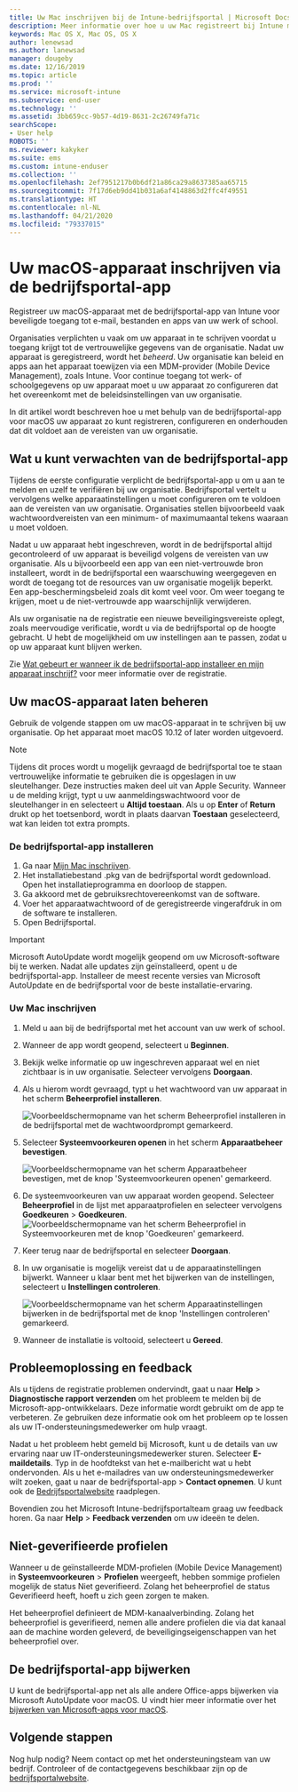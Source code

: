 ```yaml
---
title: Uw Mac inschrijven bij de Intune-bedrijfsportal | Microsoft Docs
description: Meer informatie over hoe u uw Mac registreert bij Intune met de bedrijfsportal-app.
keywords: Mac OS X, Mac OS, OS X
author: lenewsad
ms.author: lanewsad
manager: dougeby
ms.date: 12/16/2019
ms.topic: article
ms.prod: ''
ms.service: microsoft-intune
ms.subservice: end-user
ms.technology: ''
ms.assetid: 3bb659cc-9b57-4d19-8631-2c26749fa71c
searchScope:
- User help
ROBOTS: ''
ms.reviewer: kakyker
ms.suite: ems
ms.custom: intune-enduser
ms.collection: ''
ms.openlocfilehash: 2ef7951217b0b6df21a86ca29a8637385aa65715
ms.sourcegitcommit: 7f17d6eb9dd41b031a6af4148863d2ffc4f49551
ms.translationtype: HT
ms.contentlocale: nl-NL
ms.lasthandoff: 04/21/2020
ms.locfileid: "79337015"
---
```

# <a name="enroll-your-macos-device-using-the-company-portal-app"></a>Uw macOS-apparaat inschrijven via de bedrijfsportal-app  

Registreer uw macOS-apparaat met de bedrijfsportal-app van Intune voor beveiligde toegang tot e-mail, bestanden en apps van uw werk of school.

Organisaties verplichten u vaak om uw apparaat in te schrijven voordat u toegang krijgt tot de vertrouwelijke gegevens van de organisatie. Nadat uw apparaat is geregistreerd, wordt het *beheerd*. Uw organisatie kan beleid en apps aan het apparaat toewijzen via een MDM-provider (Mobile Device Management), zoals Intune. Voor continue toegang tot werk- of schoolgegevens op uw apparaat moet u uw apparaat zo configureren dat het overeenkomt met de beleidsinstellingen van uw organisatie.  

In dit artikel wordt beschreven hoe u met behulp van de bedrijfsportal-app voor macOS uw apparaat zo kunt registreren, configureren en onderhouden dat dit voldoet aan de vereisten van uw organisatie.  


## <a name="what-to-expect-from-the-company-portal-app"></a>Wat u kunt verwachten van de bedrijfsportal-app

Tijdens de eerste configuratie verplicht de bedrijfsportal-app u om u aan te melden en uzelf te verifiëren bij uw organisatie. Bedrijfsportal vertelt u vervolgens welke apparaatinstellingen u moet configureren om te voldoen aan de vereisten van uw organisatie. Organisaties stellen bijvoorbeeld vaak wachtwoordvereisten van een minimum- of maximumaantal tekens waaraan u moet voldoen.    

Nadat u uw apparaat hebt ingeschreven, wordt in de bedrijfsportal altijd gecontroleerd of uw apparaat is beveiligd volgens de vereisten van uw organisatie. Als u bijvoorbeeld een app van een niet-vertrouwde bron installeert, wordt in de bedrijfsportal een waarschuwing weergegeven en wordt de toegang tot de resources van uw organisatie mogelijk beperkt. Een app-beschermingsbeleid zoals dit komt veel voor. Om weer toegang te krijgen, moet u de niet-vertrouwde app waarschijnlijk verwijderen. 

Als uw organisatie na de registratie een nieuwe beveiligingsvereiste oplegt, zoals meervoudige verificatie, wordt u via de bedrijfsportal op de hoogte gebracht. U hebt de mogelijkheid om uw instellingen aan te passen, zodat u op uw apparaat kunt blijven werken.  

Zie [Wat gebeurt er wanneer ik de bedrijfsportal-app installeer en mijn apparaat inschrijf?](what-happens-if-you-install-the-Company-Portal-app-and-enroll-your-device-in-intune-macos.md) voor meer informatie over de registratie.  

## <a name="get-your-macos-device-managed"></a>Uw macOS-apparaat laten beheren  
Gebruik de volgende stappen om uw macOS-apparaat in te schrijven bij uw organisatie. Op het apparaat moet macOS 10.12 of later worden uitgevoerd.   

> [!NOTE]
> Tijdens dit proces wordt u mogelijk gevraagd de bedrijfsportal toe te staan vertrouwelijke informatie te gebruiken die is opgeslagen in uw sleutelhanger. Deze instructies maken deel uit van Apple Security. Wanneer u de melding krijgt, typt u uw aanmeldingswachtwoord voor de sleutelhanger in en selecteert u **Altijd toestaan**. Als u op **Enter** of **Return** drukt op het toetsenbord, wordt in plaats daarvan **Toestaan** geselecteerd, wat kan leiden tot extra prompts.  

### <a name="install-company-portal-app"></a>De bedrijfsportal-app installeren  
1. Ga naar [Mijn Mac inschrijven](https://go.microsoft.com/fwlink/?linkid=853070).  
2. Het installatiebestand .pkg van de bedrijfsportal wordt gedownload. Open het installatieprogramma en doorloop de stappen. 
3. Ga akkoord met de gebruiksrechtovereenkomst van de software. 
4. Voer het apparaatwachtwoord of de geregistreerde vingerafdruk in om de software te installeren.  
5. Open Bedrijfsportal. 

> [!IMPORTANT]
> Microsoft AutoUpdate wordt mogelijk geopend om uw Microsoft-software bij te werken. Nadat alle updates zijn geïnstalleerd, opent u de bedrijfsportal-app. Installeer de meest recente versies van Microsoft AutoUpdate en de bedrijfsportal voor de beste installatie-ervaring.  


### <a name="enroll-your-mac"></a>Uw Mac inschrijven  


1. Meld u aan bij de bedrijfsportal met het account van uw werk of school.  
2. Wanneer de app wordt geopend, selecteert u **Beginnen**.  
3. Bekijk welke informatie op uw ingeschreven apparaat wel en niet zichtbaar is in uw organisatie. Selecteer vervolgens **Doorgaan**.
4.  Als u hierom wordt gevraagd, typt u het wachtwoord van uw apparaat in het scherm **Beheerprofiel installeren**.

    ![Voorbeeldschermopname van het scherm Beheerprofiel installeren in de bedrijfsportal met de wachtwoordprompt gemarkeerd.](./media/install-management-profile-macos-1912.PNG)   
5. Selecteer **Systeemvoorkeuren openen** in het scherm **Apparaatbeheer bevestigen**.  

    ![Voorbeeldschermopname van het scherm Apparaatbeheer bevestigen, met de knop 'Systeemvoorkeuren openen' gemarkeerd.](./media/confirm-device-management-macos-1912.PNG)  
6. De systeemvoorkeuren van uw apparaat worden geopend. Selecteer **Beheerprofiel** in de lijst met apparaatprofielen en selecteer vervolgens **Goedkeuren** > **Goedkeuren**.  
    ![Voorbeeldschermopname van het scherm Beheerprofiel in Systeemvoorkeuren met de knop 'Goedkeuren' gemarkeerd.](./media/management-profile-approve-macos-1912.PNG)   
1. Keer terug naar de bedrijfsportal en selecteer **Doorgaan**.    
2. In uw organisatie is mogelijk vereist dat u de apparaatinstellingen bijwerkt. Wanneer u klaar bent met het bijwerken van de instellingen, selecteert u **Instellingen controleren**.  

    ![Voorbeeldschermopname van het scherm Apparaatinstellingen bijwerken in de bedrijfsportal met de knop 'Instellingen controleren' gemarkeerd.](./media/update-settings-mac-1911.PNG)  
9. Wanneer de installatie is voltooid, selecteert u **Gereed**.  


 ## <a name="troubleshooting-and-feedback"></a>Probleemoplossing en feedback   

Als u tijdens de registratie problemen ondervindt, gaat u naar **Help** > **Diagnostische rapport verzenden** om het probleem te melden bij de Microsoft-app-ontwikkelaars. Deze informatie wordt gebruikt om de app te verbeteren. Ze gebruiken deze informatie ook om het probleem op te lossen als uw IT-ondersteuningsmedewerker om hulp vraagt.  

Nadat u het probleem hebt gemeld bij Microsoft, kunt u de details van uw ervaring naar uw IT-ondersteuningsmedewerker sturen. Selecteer **E-maildetails**. Typ in de hoofdtekst van het e-mailbericht wat u hebt ondervonden. Als u het e-mailadres van uw ondersteuningsmedewerker wilt zoeken, gaat u naar de bedrijfsportal-app > **Contact opnemen**. U kunt ook de [Bedrijfsportalwebsite](https://go.microsoft.com/fwlink/?linkid=2010980) raadplegen.  
 

Bovendien zou het Microsoft Intune-bedrijfsportalteam graag uw feedback horen. Ga naar **Help** > **Feedback verzenden** om uw ideeën te delen.  

## <a name="unverified-profiles"></a>Niet-geverifieerde profielen  
Wanneer u de geïnstalleerde MDM-profielen (Mobile Device Management) in **Systeemvoorkeuren** > **Profielen** weergeeft, hebben sommige profielen mogelijk de status Niet geverifieerd. Zolang het beheerprofiel de status Geverifieerd heeft, hoeft u zich geen zorgen te maken.  

Het beheerprofiel definieert de MDM-kanaalverbinding. Zolang het beheerprofiel is geverifieerd, nemen alle andere profielen die via dat kanaal aan de machine worden geleverd, de beveiligingseigenschappen van het beheerprofiel over.  

## <a name="updating-the-company-portal-app"></a>De bedrijfsportal-app bijwerken

U kunt de bedrijfsportal-app net als alle andere Office-apps bijwerken via Microsoft AutoUpdate voor macOS. U vindt hier meer informatie over het [bijwerken van Microsoft-apps voor macOS](https://support.office.com/article/Check-for-Office-for-Mac-updates-automatically-bfd1e497-c24d-4754-92ab-910a4074d7c1).  

## <a name="next-steps"></a>Volgende stappen  
Nog hulp nodig? Neem contact op met het ondersteuningsteam van uw bedrijf. Controleer of de contactgegevens beschikbaar zijn op de [bedrijfsportalwebsite](https://go.microsoft.com/fwlink/?linkid=2010980).  


